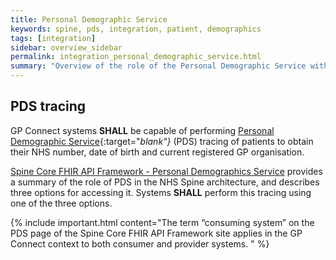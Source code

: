 ```yaml
---
title: Personal Demographic Service
keywords: spine, pds, integration, patient, demographics
tags: [integration]
sidebar: overview_sidebar
permalink: integration_personal_demographic_service.html
summary: "Overview of the role of the Personal Demographic Service within GP Connect."
---
```


## PDS tracing ##

GP Connect systems **SHALL** be capable of performing [Personal Demographic Service](https://digital.nhs.uk/Demographics){:target="_blank"}_ (PDS) tracing of patients to obtain their NHS number, date of birth and current registered GP organisation.

[Spine Core FHIR API Framework - Personal Demographics Service](https://developer.nhs.uk/apis/spine-core-1-0/pds_overview.html) provides a summary of the role of PDS in the NHS Spine architecture, and describes three options for accessing it. Systems **SHALL** perform this tracing using one of the three options.

{% include important.html content="The term “consuming system” on the PDS page of the Spine Core FHIR API Framework site applies in the GP Connect context to both consumer and provider systems. " %}
